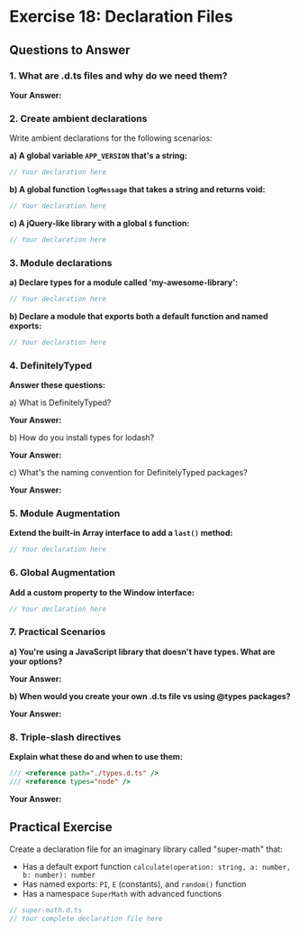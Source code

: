 # Exercise 18: Declaration Files

## Questions to Answer

### 1. What are .d.ts files and why do we need them?

**Your Answer:**
<!-- Explain what declaration files are, their purpose, and when they're used -->

### 2. Create ambient declarations

Write ambient declarations for the following scenarios:

**a) A global variable `APP_VERSION` that's a string:**
```typescript
// Your declaration here
```

**b) A global function `logMessage` that takes a string and returns void:**
```typescript
// Your declaration here
```

**c) A jQuery-like library with a global `$` function:**
```typescript
// Your declaration here
```

### 3. Module declarations

**a) Declare types for a module called 'my-awesome-library':**
```typescript
// Your declaration here
```

**b) Declare a module that exports both a default function and named exports:**
```typescript
// Your declaration here
```

### 4. DefinitelyTyped

**Answer these questions:**

a) What is DefinitelyTyped?

**Your Answer:**
<!-- Explain what DefinitelyTyped is and its purpose -->

b) How do you install types for lodash?

**Your Answer:**
<!-- Show the npm command -->

c) What's the naming convention for DefinitelyTyped packages?

**Your Answer:**
<!-- Explain the @types/ prefix -->

### 5. Module Augmentation

**Extend the built-in Array interface to add a `last()` method:**
```typescript
// Your declaration here
```

### 6. Global Augmentation

**Add a custom property to the Window interface:**
```typescript
// Your declaration here
```

### 7. Practical Scenarios

**a) You're using a JavaScript library that doesn't have types. What are your options?**

**Your Answer:**
<!-- List and explain the different approaches -->

**b) When would you create your own .d.ts file vs using @types packages?**

**Your Answer:**
<!-- Explain the decision criteria -->

### 8. Triple-slash directives

**Explain what these do and when to use them:**

```typescript
/// <reference path="./types.d.ts" />
/// <reference types="node" />
```

**Your Answer:**
<!-- Explain triple-slash directives -->

## Practical Exercise

Create a declaration file for an imaginary library called "super-math" that:
- Has a default export function `calculate(operation: string, a: number, b: number): number`
- Has named exports: `PI`, `E` (constants), and `random()` function
- Has a namespace `SuperMath` with advanced functions

```typescript
// super-math.d.ts
// Your complete declaration file here
```
